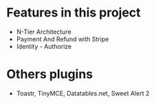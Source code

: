 # Features in this project
- N-Tier Architecture
- Payment And Refund with Stripe
- Identity - Authorize

# Others plugins
- Toastr, TinyMCE, Datatables.net, Sweet Alert 2
